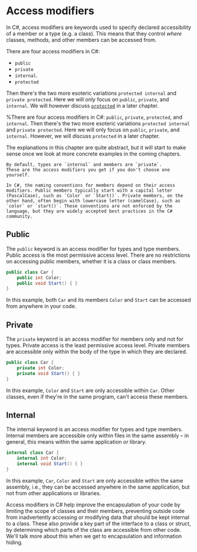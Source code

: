 # Access modifiers

In C#, access modifiers are keywords used to specify declared accessibility of a member or a type (e.g. a class). This means that they control *where* classes, methods, and other members can be accessed from.

There are four access modifiers in C#:

- `public`
- `private`
- `internal`.
- `protected`

Then there's the two more esoteric variations `protected internal` and `private protected`. Here we will only focus on `public`, `private`, and `internal`. We will however discuss [`protected`](protected) in a later chapter.

%There are four access modifiers in C#: `public`, `private`, `protected`, and `internal`. Then there's the two more esoteric variations `protected internal` and `private protected`. Here we will only focus on `public`, `private`, and `internal`. However, we will discuss `protected` in a later chapter.

The explanations in this chapter are quite abstract, but it will start to make sense once we look at more concrete examples in the coming chapters.

```{note}
By default, types are `internal` and members are `private`.
These are the access modifiers you get if you don't choose one yourself.
```

```{note}
In C#, the naming conventions for members depend on their access modifiers. Public members typically start with a capital letter (PascalCase), such as `Color` or `Start()`. Private members, on the other hand, often begin with lowercase letter (camelCase), such as `color` or `start()`. These conventions are not enforced by the language, but they are widely accepted best practices in the C# community.
```

## Public

The `public` keyword is an access modifier for types and type members. Public access is the most permissive access level. There are no restrictions on accessing public members, whether it is a class or class members.

```csharp
public class Car {
    public int Color;
    public void Start() { }
}
```

In this example, both `Car` and its members `Color` and `Start` can be accessed from anywhere in your code.


## Private

The `private` keyword is an access modifier for members only and not for types. Private access is the least permissive access level. Private members are accessible only within the body of the type in which they are declared.

```csharp
public class Car {
    private int Color;
    private void Start() { }
}
```

In this example, `Color` and `Start` are only accessible within `Car`. Other classes, even if they're in the same program, can't access these members.


## Internal

The internal keyword is an access modifier for types and type members. Internal members are accessible only within files in the same assembly – in general, this means within the same application or library.

```csharp
internal class Car {
    internal int Color;
    internal void Start() { }
}
```

In this example, `Car`, `Color` and `Start` are only accessible within the same assembly, i.e., they can be accessed anywhere in the same application, but not from other applications or libraries.

Access modifiers in C# help improve the encapsulation of your code by limiting the scope of classes and their members, preventing outside code from inadvertently accessing or modifying data that should be kept internal to a class. These also provide a key part of the interface to a class or struct, by determining which parts of the class are accessible from other code.
We'll talk more about this when we get to encapsulation and information hiding.

